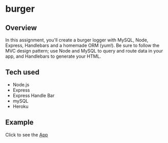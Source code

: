 # burger

## Overview

In this assignment, you'll create a burger logger with MySQL, Node, Express, Handlebars and a homemade ORM (yum!). Be sure to follow the MVC design pattern; use Node and MySQL to query and route data in your app, and Handlebars to generate your HTML.




## Tech used

- Node.js 
- Express
- Express Handle Bar
- mySQL
- Heroku

## Example

Click to see the [App](https://saiburger.herokuapp.com/)